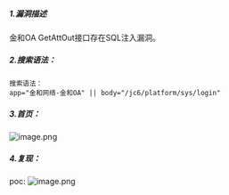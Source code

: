 ##### 1.漏洞描述
金和OA GetAttOut接口存在SQL注入漏洞。
##### 2.搜索语法：
```
搜索语法：
app="金和网络-金和OA" || body="/jc6/platform/sys/login"
```
##### 3.首页：
![image.png](https://cdn.nlark.com/yuque/0/2024/png/40540518/1719834102324-d8579c99-a7af-4266-8e93-71ef5876bc10.png#averageHue=%2343563d&clientId=u13da1d70-b8d2-4&from=paste&height=720&id=u789430fb&originHeight=900&originWidth=1568&originalType=binary&ratio=1.25&rotation=0&showTitle=false&size=2393277&status=done&style=none&taskId=u0f40d57d-914b-4c78-a5fb-8ecafdd7b5d&title=&width=1254.4)
##### 4.复现：
poc:
![image.png](https://cdn.nlark.com/yuque/0/2024/png/40540518/1719834721255-ba0829ee-f7b1-47b4-a0e3-33e7afd0045a.png#averageHue=%23f8f7f6&clientId=u13da1d70-b8d2-4&from=paste&height=770&id=u85524514&originHeight=963&originWidth=1241&originalType=binary&ratio=1.25&rotation=0&showTitle=false&size=140927&status=done&style=none&taskId=u052a9b93-caf2-4dfe-97a3-ac599fe33ed&title=&width=992.8)
